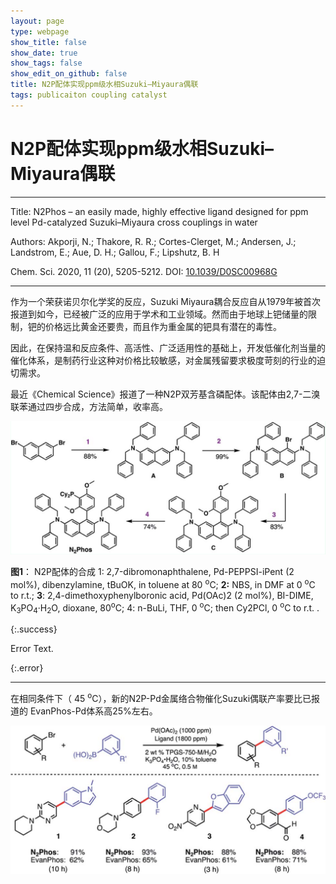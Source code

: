 ```yaml
---
layout: page
type: webpage
show_title: false
show_date: true
show_tags: false
show_edit_on_github: false
title: N2P配体实现ppm级水相Suzuki–Miyaura偶联
tags: publicaiton coupling catalyst
---
```




# N2P配体实现ppm级水相Suzuki–Miyaura偶联

-----

Title: N2Phos – an easily made, highly effective ligand designed for ppm level Pd-catalyzed Suzuki–Miyaura cross couplings in water

Authors: Akporji, N.; Thakore, R. R.; Cortes-Clerget, M.; Andersen, J.; Landstrom, E.; Aue, D. H.; Gallou, F.; Lipshutz, B. H

Chem. Sci. 2020, 11 (20), 5205-5212.  DOI: [10.1039/D0SC00968G](https://sci-hub.se/10.1039/D0SC01544J)

-----



作为一个荣获诺贝尔化学奖的反应，Suzuki Miyaura耦合反应自从1979年被首次报道到如今，已经被广泛的应用于学术和工业领域。然而由于地球上钯储量的限制，钯的价格远比黄金还要贵，而且作为重金属的钯具有潜在的毒性。

因此，在保持温和反应条件、高活性、广泛适用性的基础上，开发低催化剂当量的催化体系，是制药行业这种对价格比较敏感，对金属残留要求极度苛刻的行业的迫切需求。

最近《Chemical Science》报道了一种N2P双芳基含磷配体。该配体由2,7-二溴联苯通过四步合成，方法简单，收率高。

![image-20200529143327493](../assets/images/upload/2020-5-29-N2P%E9%85%8D%E4%BD%93%E5%AE%9E%E7%8E%B0ppm%E7%BA%A7%E6%B0%B4%E7%9B%B8Suzuki%E2%80%93Miyaura%E5%81%B6%E8%81%94.assets/image-20200529143327493.png)

**图1**： N2P配体的合成 1: 2,7-dibromonaphthalene, Pd-PEPPSI-iPent (2 mol%), dibenzylamine, tBuOK, in toluene at 80 <sup>o</sup>C; **2:** NBS, in DMF at 0 <sup>o</sup>C to r.t.; **3**: 2,4-dimethoxyphenylboronic acid, Pd(OAc)2 (2 mol%), BI-DIME, K<sub>3</sub>PO<sub>4</sub>·H<sub>2</sub>O, dioxane, 80<sup>o</sup>C; 4:  n-BuLi, THF, 0 <sup>o</sup>C; then Cy2PCl, 0 <sup>o</sup>C to r.t. .

{:.success} 

Error Text. 

{:.error}

------

在相同条件下（ 45 <sup>o</sup>C），新的N2P-Pd金属络合物催化Suzuki偶联产率要比已报道的 EvanPhos-Pd体系高25%左右。

![image-20200529144501253](../assets/images/upload/2020-5-29-N2P%E9%85%8D%E4%BD%93%E5%AE%9E%E7%8E%B0ppm%E7%BA%A7%E6%B0%B4%E7%9B%B8Suzuki%E2%80%93Miyaura%E5%81%B6%E8%81%94.assets/image-20200529144501253.png)